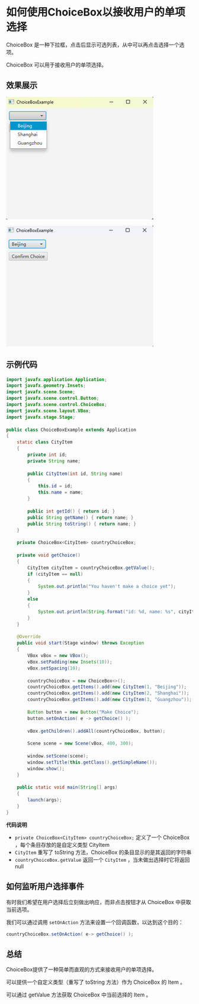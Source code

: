 # 如何使用ChoiceBox以接收用户的单项选择

ChoiceBox 是一种下拉框，点击后显示可选列表，从中可以再点击选择一个选项。

ChoiceBox 可以用于接收用户的单项选择。

## 效果展示

![](./pic/ChoiceBoxExample2.png)

![](./pic/ChoiceBoxExample.png)

## 示例代码

```java
import javafx.application.Application;
import javafx.geometry.Insets;
import javafx.scene.Scene;
import javafx.scene.control.Button;
import javafx.scene.control.ChoiceBox;
import javafx.scene.layout.VBox;
import javafx.stage.Stage;

public class ChoiceBoxExample extends Application
{
    static class CityItem
    {
        private int id;
        private String name;

        public CityItem(int id, String name)
        {
            this.id = id;
            this.name = name;
        }

        public int getId() { return id; }
        public String getName() { return name; }
        public String toString() { return name; }
    }

    private ChoiceBox<CityItem> countryChoiceBox;

    private void getChoice()
    {
        CityItem cityItem = countryChoiceBox.getValue();
        if (cityItem == null)
        {
            System.out.println("You haven't make a choice yet");
        }
        else
        {
            System.out.println(String.format("id: %d, name: %s", cityItem.getId(), cityItem.getName()));
        }
    }

    @Override
    public void start(Stage window) throws Exception
    {
        VBox vBox = new VBox();
        vBox.setPadding(new Insets(10));
        vBox.setSpacing(10);

        countryChoiceBox = new ChoiceBox<>();
        countryChoiceBox.getItems().add(new CityItem(1, "Beijing"));
        countryChoiceBox.getItems().add(new CityItem(2, "Shanghai"));
        countryChoiceBox.getItems().add(new CityItem(3, "Guangzhou"));

        Button button = new Button("Make Choice");
        button.setOnAction( e -> getChoice() );

        vBox.getChildren().addAll(countryChoiceBox, button);

        Scene scene = new Scene(vBox, 400, 300);

        window.setScene(scene);
        window.setTitle(this.getClass().getSimpleName());
        window.show();
    }

    public static void main(String[] args)
    {
        launch(args);
    }
}
```

**代码说明**

- `private ChoiceBox<CityItem> countryChoiceBox;` 定义了一个 ChoiceBox ，每个条目存放的是自定义类型 CityItem
- `CityItem` 重写了 toString 方法，ChoiceBox 的条目显示的是其返回的字符串
- `countryChoiceBox.getValue` 返回一个 `CityItem` ，当未做出选择时它将返回 null

## 如何监听用户选择事件

有时我们希望在用户选择后立刻做出响应，而非点击按钮才从 ChoiceBox 中获取当前选项。

我们可以通过调用 `setOnAction` 方法来设置一个回调函数，以达到这个目的：

```java
countryChoiceBox.setOnAction( e-> getChoice() );
```

## 总结

ChoiceBox提供了一种简单而直观的方式来接收用户的单项选择。

可以提供一个自定义类型（重写了 toString 方法）作为 ChoiceBox 的 Item 。

可以通过 getValue 方法获取 ChoiceBox 中当前选择的 Item 。